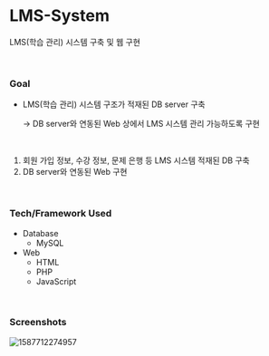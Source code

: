 # LMS-System

LMS(학습 관리) 시스템 구축 및 웹 구현

<br>

### Goal

- LMS(학습 관리) 시스템 구조가 적재된 DB server 구축

  → DB server와 연동된 Web 상에서 LMS 시스템 관리 가능하도록 구현

  <br>

1. 회원 가입 정보, 수강 정보, 문제 은행 등 LMS 시스템 적재된 DB 구축
2. DB server와 연동된 Web 구현

<br>

### Tech/Framework Used

- Database
  - MySQL
- Web
  - HTML
  - PHP
  - JavaScript

<br>

### Screenshots

![1587712274957](C:\Users\YONGHA.LEE\AppData\Roaming\Typora\typora-user-images\1587712274957.png)
